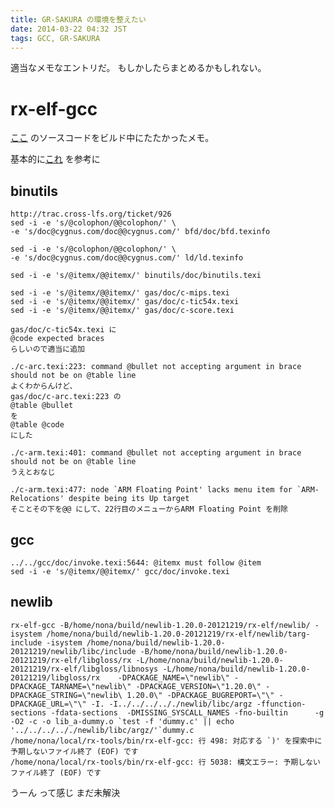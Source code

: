```yaml
---
title: GR-SAKURA の環境を整えたい
date: 2014-03-22 04:32 JST
tags: GCC, GR-SAKURA
---
```


適当なメモなエントリだ。
もしかしたらまとめるかもしれない。

# rx-elf-gcc
[ここ](http://www.kpitgnutools.com/sourceCode.php) のソースコードをビルド中にたたかったメモ。

基本的に[これ](http://qiita.com/jjzak/items/8e9d9d98370181aa97fa) を参考に

## binutils

    http://trac.cross-lfs.org/ticket/926
    sed -i -e 's/@colophon/@@colophon/' \
    -e 's/doc@cygnus.com/doc@@cygnus.com/' bfd/doc/bfd.texinfo

    sed -i -e 's/@colophon/@@colophon/' \
    -e 's/doc@cygnus.com/doc@@cygnus.com/' ld/ld.texinfo

    sed -i -e 's/@itemx/@@itemx/' binutils/doc/binutils.texi

    sed -i -e 's/@itemx/@@itemx/' gas/doc/c-mips.texi
    sed -i -e 's/@itemx/@@itemx/' gas/doc/c-tic54x.texi
    sed -i -e 's/@itemx/@@itemx/' gas/doc/c-score.texi

    gas/doc/c-tic54x.texi に
    @code expected braces
    らしいので適当に追加

    ./c-arc.texi:223: command @bullet not accepting argument in brace should not be on @table line
    よくわからんけど、
    gas/doc/c-arc.texi:223 の
    @table @bullet
    を
    @table @code
    にした

    ./c-arm.texi:401: command @bullet not accepting argument in brace should not be on @table line
    うえとおなじ

    ./c-arm.texi:477: node `ARM Floating Point' lacks menu item for `ARM-Relocations' despite being its Up target
    そことその下を@@ にして、22行目のメニューからARM Floating Point を削除


## gcc

    ../../gcc/doc/invoke.texi:5644: @itemx must follow @item
    sed -i -e 's/@itemx/@@itemx/' gcc/doc/invoke.texi


## newlib

    rx-elf-gcc -B/home/nona/build/newlib-1.20.0-20121219/rx-elf/newlib/ -isystem /home/nona/build/newlib-1.20.0-20121219/rx-elf/newlib/targ-include -isystem /home/nona/build/newlib-1.20.0-20121219/newlib/libc/include -B/home/nona/build/newlib-1.20.0-20121219/rx-elf/libgloss/rx -L/home/nona/build/newlib-1.20.0-20121219/rx-elf/libgloss/libnosys -L/home/nona/build/newlib-1.20.0-20121219/libgloss/rx    -DPACKAGE_NAME=\"newlib\" -DPACKAGE_TARNAME=\"newlib\" -DPACKAGE_VERSION=\"1.20.0\" -DPACKAGE_STRING=\"newlib\ 1.20.0\" -DPACKAGE_BUGREPORT=\"\" -DPACKAGE_URL=\"\" -I. -I../../../.././newlib/libc/argz -ffunction-sections -fdata-sections  -DMISSING_SYSCALL_NAMES -fno-builtin      -g -O2 -c -o lib_a-dummy.o `test -f 'dummy.c' || echo '../../../.././newlib/libc/argz/'`dummy.c
    /home/nona/local/rx-tools/bin/rx-elf-gcc: 行 498: 対応する `)' を探索中に予期しないファイル終了 (EOF) です
    /home/nona/local/rx-tools/bin/rx-elf-gcc: 行 5038: 構文エラー: 予期しないファイル終了 (EOF) です

うーん って感じ
まだ未解決

